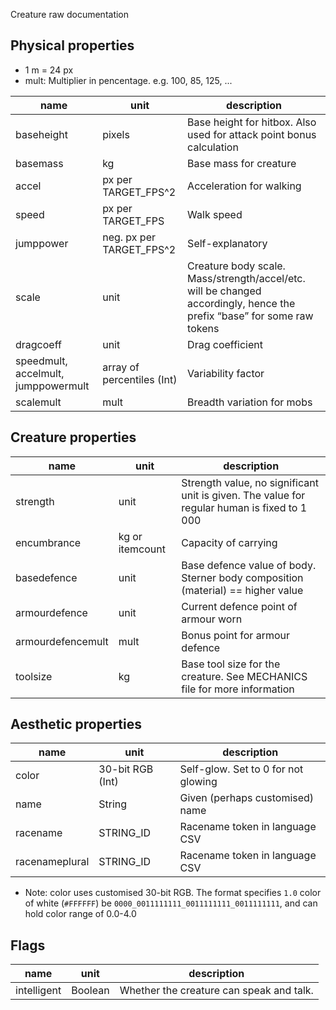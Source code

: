 Creature raw documentation

## Physical properties ##

* 1 m = 24 px
* mult: Multiplier in pencentage. e.g. 100, 85, 125, ...

|name|unit|description|
|----|----|-----------|
|baseheight|pixels|Base height for hitbox. Also used for attack point bonus calculation|
|basemass|kg|Base mass for creature|
|accel|px per TARGET_FPS^2|Acceleration for walking|
|speed|px per TARGET_FPS|Walk speed|
|jumppower|neg. px per TARGET_FPS^2|Self-explanatory|
|scale|unit|Creature body scale. Mass/strength/accel/etc. will be changed accordingly, hence the prefix “base” for some raw tokens|
|dragcoeff|unit|Drag coefficient|
|speedmult, accelmult, jumppowermult|array of percentiles (Int)|Variability factor|
|scalemult|mult|Breadth variation for mobs|

## Creature properties ##

|name|unit|description|
|----|----|-----------|
|strength|unit|Strength value, no significant unit is given. The value for regular human is fixed to 1 000|
|encumbrance|kg or itemcount|Capacity of carrying|
|basedefence|unit|Base defence value of body. Sterner body composition (material) == higher value|
|armourdefence|unit|Current defence point of armour worn|
|armourdefencemult|mult|Bonus point for armour defence|
|toolsize|kg|Base tool size for the creature. See MECHANICS file for more information|

## Aesthetic properties ##

|name|unit|description|
|----|----|-----------|
|color|30-bit RGB (Int)|Self-glow. Set to 0 for not glowing|
|name|String|Given (perhaps customised) name|
|racename|STRING_ID|Racename token in language CSV|
|racenameplural|STRING_ID|Racename token in language CSV|

* Note: color uses customised 30-bit RGB. The format specifies ```1.0``` color of white (```#FFFFFF```) be ```0000_0011111111_0011111111_0011111111```, and can hold color range of 0.0-4.0

## Flags ##

|name|unit|description|
|----|----|-----------|
|intelligent|Boolean|Whether the creature can speak and talk.|
